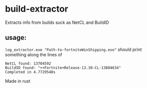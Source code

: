 # build-extractor
Extracts info from builds suck as NetCL and BuildID

## usage:
`log_extractor.exe "Path-to-fortniteWinShipping.exe"`
should print something along the lines of 
```
NetCL found: 13704592
BuildID found: "++Fortnite+Release-13.30-CL-13884634"
Completed in 4.7729548s
```
Made in rust
